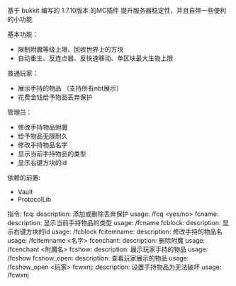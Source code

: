 基于 bukkit 编写的 1.7.10版本 的MC插件
提升服务器稳定性，并且自带一些便利的小功能



基本功能：
  - 限制附魔等级上限、回收世界上的方块
  - 自动重生、反连点器、反快速移动、单区块最大生物上限

普通玩家：
  - 展示手持的物品 （支持所有nbt展示）
  - 花费金钱给予物品丢弃保护

管理员：
  - 修改手持物品附魔
  - 给予物品无限耐久
  - 修改手持物品名字
  - 显示当前手持物品的类型
  - 显示右键方块的id

依赖的前置:
  - Vault
  - ProtocolLib


指令:
  fcq:
    description: 添加或删除丢弃保护
    usage: /fcq <yes/no>
  fcname:
    description: 显示当前手持物品的类型
    usage: /fcname
  fcblock:
    description: 显示右键方块的id
    usage: /fcblock
  fcitemname:
    description: 修改手持的物品名
    usage: /fcitemname <名字>
  fcenchant:
    description: 删除附魔
    usage: /fcenchant <附魔名>
  fcshow:
    description: 展示玩家手持的物品
    usage: /fcshow
  fcshow_open:
    description: 查看玩家展示的物品
    usage: /fcshow_open <玩家>
  fcwxnj:
    description: 设置手持物品为无法破坏
    usage: /fcwxnj
